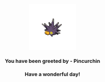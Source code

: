 <p align="center">
    <img src="https://raw.githubusercontent.com/PokeAPI/sprites/master/sprites/pokemon/871.png" width="150" height="150">
</p>
<h3 align="center">You have been greeted by - <b>Pincurchin</b></h3>
<h3 align="center">Have a wonderful day!</h3>
